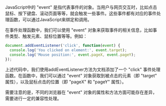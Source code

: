 JavaScript中的 "event" 是指代表事件的对象。当用户与网页交互时，比如点击鼠标、按下键盘、滚动页面等等，就会触发一些事件。这些事件都有对应的事件处理函数，可以通过JavaScript来绑定和调用。

在事件处理函数中，我们可以使用 "event" 对象来获取事件的相关信息，比如事件类型、触发元素、鼠标位置等等。例如：

```javascript
document.addEventListener('click', function(event) {
  console.log('You clicked on element:', event.target);
  console.log('Mouse position:', event.pageX, event.pageY);
});
```

上述代码中，我们使用addEventListener方法为文档添加了一个 "click" 事件处理函数。在函数中，我们可以通过 "event" 对象获取到被点击的元素（即 "target" 属性），以及鼠标点击的位置（即 "pageX" 和 "pageY" 属性）。

需要注意的是，不同的浏览器在 "event" 对象的属性和方法方面可能存在差异，需要进行一定的兼容性处理。